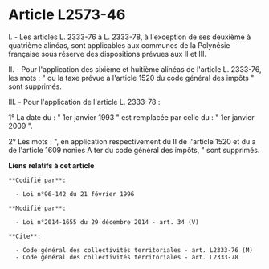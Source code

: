 # Article L2573-46

I. - Les articles L. 2333-76 à L. 2333-78, à l'exception de ses deuxième à quatrième alinéas, sont applicables aux communes
de la Polynésie française sous réserve des dispositions prévues aux II et III. 

II. - Pour l'application des sixième et huitième alinéas de l'article L. 2333-76, les mots : " ou la taxe prévue à l'article
1520 du code général des impôts " sont supprimés. 

III. - Pour l'application de l'article L. 2333-78 : 

1° La date du : " 1er janvier 1993 " est remplacée par celle du : " 1er janvier 2009 ". 

2° Les mots : ", en application respectivement du II de l'article 1520 et du a de l'article 1609 nonies A ter du code général
des impôts, " sont supprimés.

**Liens relatifs à cet article**

	**Codifié par**:

	  - Loi n°96-142 du 21 février 1996

	**Modifié par**:

	  - Loi n°2014-1655 du 29 décembre 2014 - art. 34 (V)

	**Cite**:

	  - Code général des collectivités territoriales - art. L2333-76 (M)
	  - Code général des collectivités territoriales - art. L2333-78
